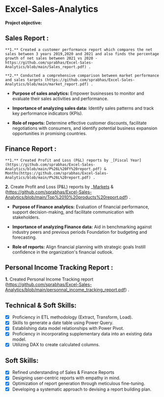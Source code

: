 # Excel-Sales-Analytics

 **Project objective:** 

 ## Sales Report :

    **1.** Created a customer performance report which compares the net sales between 3 years 2019,2020 and 2021 and also finds the percentage growth of net sales between 2021 vs 2020 - https://github.com/sprabhas/Excel-Sales-Analytics/blob/main/Sales_report.pdf) .

    **2.** Conducted a comprehensive comparison between market performance and sales targets (https://github.com/sprabhas/Excel-Sales-Analytics/blob/main/market_report.pdf) .

- **Purpose of sales analytics:** Empower businesses to monitor and evaluate their sales activities and performance.

- **Importance of analyzing sales data:** Identify sales patterns and track key performance indicators (KPIs).

- **Role of reports:** Determine effective customer discounts, facilitate negotiations with consumers, and identify potential business expansion opportunities in promising countries.


## Finance Report :

    **1.** Created Profit and Loss (P&L) reports by _[Fiscal Year](https://github.com/sprabhas/Excel-Sales-Analytics/blob/main/P%26L%20FY%20report.pdf) & Months(https://github.com/sprabhas/Excel-Sales-Analytics/blob/main/P%26L%20report.pdf) .

   **2.** Create Profit and Loss (P&L) reports by _[Markets](https://github.com/sprabhas/Excel-Sales-Analytics/blob/main/P%26L%20marketwise%20report.pdf) & (https://github.com/sprabhas/Excel-Sales-Analytics/blob/main/Top%2010%20products%20report.pdf) .

- **Purpose of Finance analytics:** Evaluation of financial performance, support decision-making, and facilitate communication with stakeholders.

- **Importance of analyzing Finance data:** Aid in benchmarking against industry peers and previous periods Foundation for budgeting and forecasting.

- **Role of reports:** Align financial planning with strategic goals Instill confidence in the organization's financial outlook.

## Personal Income Tracking Report :

  **1.** Created Personal Income Tracking report (https://github.com/sprabhas/Excel-Sales-Analytics/blob/main/personnal_income_tracking_report.pdf) .

## Technical & Soft Skills:
- [x]	Proficiency in ETL methodology (Extract, Transform, Load).
- [x]	Skills to generate a date table using Power Query.
- [x]	Establishing data model relationships with Power Pivot.
- [x]	Proficiency in incorporating supplementary data into an existing data model.
- [x]	Utilizing DAX to create calculated columns.

## Soft Skills:
- [x]	Refined understanding of Sales & Finance Reports
- [x]	Designing user-centric reports with empathy in mind.
- [x]	Optimization of report generation through meticulous fine-tuning.
- [x]	Developing a systematic approach to devising a report building plan.
